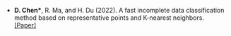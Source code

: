 - <strong>D. Chen*</strong>, R. Ma, and H. Du (2022). A fast incomplete data classification method based on representative points and K-nearest neighbors. [[Paper]](https://ieeexplore.ieee.org/document/10016185)



